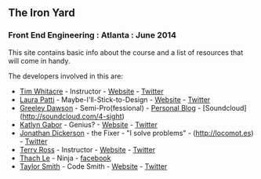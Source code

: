 ## The Iron Yard
### Front End Engineering : Atlanta : June 2014

This site contains basic info about the course and a list of resources that will come in handy.

The developers involved in this are:

* [Tim Whitacre](https://github.com/twhitacre) - Instructor - [Website](http://timw.co) - [Twitter](http://twitter.com/timwco)
* [Laura Patti](https://github.com/lpatti10) - Maybe-I'll-Stick-to-Design - [Website](http://laurapatti.com) - [Twitter](http://twitter.com/lpatti10)
* [Greeley Dawson](https://github.com/4sight) - Semi-Pro(fessional) - [Personal Blog](http://newnowwow.com) - [Soundcloud] (http://soundcloud.com/4-sight)
* [Katlyn Gabor](https://github.com/katlyngabor) - Genius? - [Website](http://katlynwhitt.wordpress.com) - [Twitter](http://twitter.com/katlynwhitt)
* [Jonathan Dickerson](https://github.com/locomotes) - the Fixer - "I solve problems" - (http://locomot.es) - [Twitter](https://twitter.com/locomotes)
* [Terry Ross](https://github.com/TJRoss23) - Instructor - [Website](http://terryross.co) - [Twitter](http://twitter.com/tjross23)
* [Thach Le](https://github.com/thachmle) - Ninja - [facebook](https://www.facebook.com/RightOnPhotographyy)
* [Taylor Smith](https://github.com/tsmit182) - Code Smith - [Website](http://frozen-ridge-3470.herokuapp.com) - [Twitter](http://frozen-ridge-3470.herokuapp.com)
